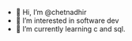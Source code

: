 - 👋 Hi, I’m @chetnadhir
- 👀 I’m interested in software dev
- 🌱 I’m currently learning c and sql.

<!---
chetnadhir/chetnadhir is a ✨ special ✨ repository because its `README.md` (this file) appears on your GitHub profile.
You can click the Preview link to take a look at your changes.
--->
